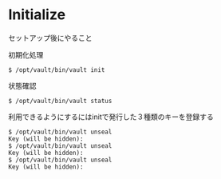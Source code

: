 Initialize
==========

セットアップ後にやること

初期化処理
```
$ /opt/vault/bin/vault init
```

状態確認
```
$ /opt/vault/bin/vault status
```

利用できるようにするにはinitで発行した３種類のキーを登録する
```
$ /opt/vault/bin/vault unseal
Key (will be hidden):
$ /opt/vault/bin/vault unseal
Key (will be hidden):
$ /opt/vault/bin/vault unseal
Key (will be hidden):
```
